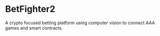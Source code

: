 # BetFighter2
A crypto focused betting platform using computer vision to connect AAA games and smart contracts.  
